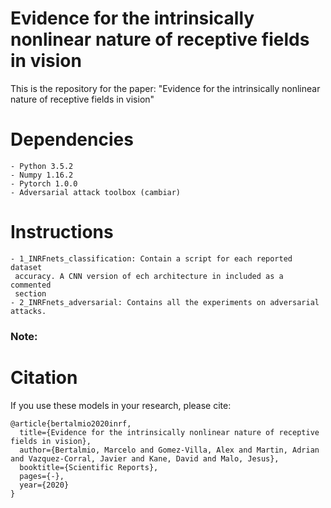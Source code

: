 # Evidence for the intrinsically nonlinear nature of receptive fields in vision

This is the repository for the paper: "Evidence for the intrinsically nonlinear nature of receptive fields in vision"

# Dependencies
    - Python 3.5.2
    - Numpy 1.16.2
    - Pytorch 1.0.0
    - Adversarial attack toolbox (cambiar)

# Instructions 
    - 1_INRFnets_classification: Contain a script for each reported dataset
     accuracy. A CNN version of ech architecture in included as a commented 
     section
    - 2_INRFnets_adversarial: Contains all the experiments on adversarial
    attacks.

###  Note:


# Citation
If you use these models in your research, please cite:

    @article{bertalmio2020inrf,
      title={Evidence for the intrinsically nonlinear nature of receptive fields in vision},
      author={Bertalmio, Marcelo and Gomez-Villa, Alex and Martin, Adrian and Vazquez-Corral, Javier and Kane, David and Malo, Jesus},
      booktitle={Scientific Reports},
      pages={-},
      year={2020}
    }
